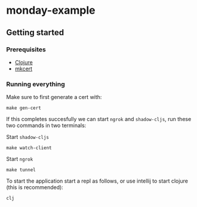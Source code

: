 # monday-example

## Getting started

### Prerequisites

* [Clojure](https://clojure.org/guides/getting_started)
* [mkcert](https://mkcert.dev/)

### Running everything

Make sure to first generate a cert with:

```shell script
make gen-cert
```

If this completes succesfully we can start `ngrok` and `shadow-cljs`,
run these two commands in two terminals:

Start `shadow-cljs`
```shell script
make watch-client
```

Start `ngrok`
```shell script
make tunnel
```

To start the application start a repl as follows, or use intellij
to start clojure (this is recommended):
```shell script
clj
```
